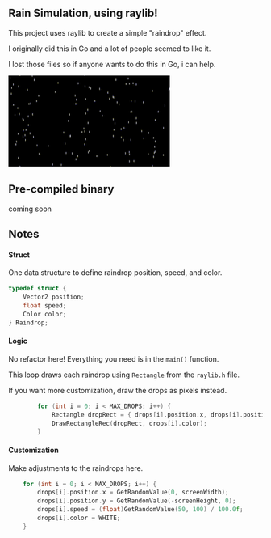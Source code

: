 ## Rain Simulation, using raylib!

This project uses raylib to create a simple "raindrop" effect.

I originally did this in Go and a lot of people seemed to like it. 

I lost those files so if anyone wants to do this in Go, i can help.

![](https://github.com/Alteryx-Motives/rain-project/blob/master/output.gif)


## Pre-compiled binary
coming soon


## Notes

#### Struct

One data structure to define raindrop position, speed, and color.

```c
typedef struct {
    Vector2 position;
    float speed;
    Color color;
} Raindrop;
```

#### Logic

No refactor here! Everything you need is in the ` main() ` function.

This loop  draws each raindrop using `Rectangle` from the ` raylib.h ` file.

If you want more customization, draw the drops as pixels instead.

```c
        for (int i = 0; i < MAX_DROPS; i++) {
            Rectangle dropRect = { drops[i].position.x, drops[i].position.y, 2, 10 }; 
            DrawRectangleRec(dropRect, drops[i].color);
        }
```

#### Customization

Make adjustments to the raindrops here.

```c
    for (int i = 0; i < MAX_DROPS; i++) {
        drops[i].position.x = GetRandomValue(0, screenWidth);
        drops[i].position.y = GetRandomValue(-screenHeight, 0);
        drops[i].speed = (float)GetRandomValue(50, 100) / 100.0f; 
        drops[i].color = WHITE;
    }
```

